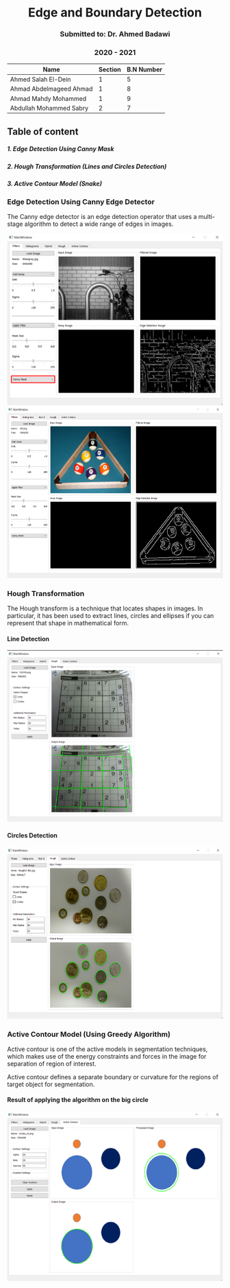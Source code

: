 <h1 style="text-align: center;"> Edge and Boundary Detection</h1>
<h3 style="text-align: center;"> Submitted to: Dr. Ahmed Badawi</h3>
<h3 style="text-align: center;"> 2020 - 2021</h3>

| Name                    | Section | B.N Number   |
|-------------------------|---------|--------------|
| Ahmed Salah El-Dein     | 1       |            5 |
| Ahmad Abdelmageed Ahmad | 1       |            8 |
| Ahmad Mahdy Mohammed    | 1       |            9 |
| Abdullah Mohammed Sabry | 2       |            7 |


## Table of content
##### 1. Edge Detection Using Canny Mask
##### 2. Hough Transformation (Lines and Circles Detection)
##### 3. Active Contour Model (Snake)

<div style="page-break-after: always;"></div>


### Edge Detection Using Canny Edge Detector
The Canny edge detector is an edge detection operator that uses a multi-stage algorithm to detect a wide range of edges in images.


<img src="src/results/task2/canny_edges_result1.png" alt="Canny Edges Result1" width="700" height="400">
<img src="src/results/task2/canny_edges_result2.png" alt="Canny Edges Result2" width="700" height="400">
<div style="page-break-after: always;"></div>


### Hough Transformation
The Hough transform is a technique that locates shapes in images. In particular, it has been used to extract lines, circles and ellipses if you can represent that shape in mathematical form.

#### Line Detection

<img src="src/results/task2/hough_lines_result.png" alt="Hough Lines Detection" width="700" height="400">

#### Circles Detection

<img src="src/results/task2/hough_circles_result.png" alt="Hough Circles Detection" width="700" height="400">
<div style="page-break-after: always;"></div>

### Active Contour Model (Using Greedy Algorithm)
Active contour is one of the active models in segmentation techniques, which makes use of the energy constraints and forces in the image for separation of region of interest.

Active contour defines a separate boundary or curvature for the regions of target object for segmentation.

#### Result of applying the algorithm on the big circle
<img src="src/results/task2/active_contour_result.png" alt="Active Contour Model">
<div style="page-break-after: always;"></div>
